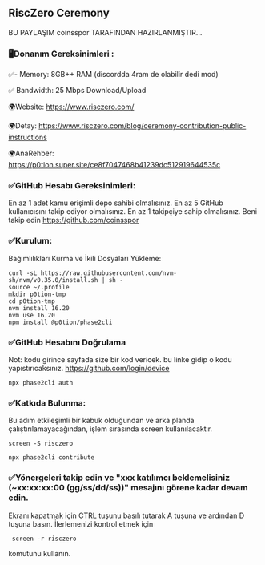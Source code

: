 ## RiscZero Ceremony

BU PAYLAŞIM coinsspor TARAFINDAN HAZIRLANMIŞTIR...

### 🖥Donanım Gereksinimleri :
✅- Memory: 8GB++ RAM (discordda 4ram de olabilir dedi mod)

✅ Bandwidth: 25 Mbps  Download/Upload

🌍Website: https://www.risczero.com/

🌍Detay: https://www.risczero.com/blog/ceremony-contribution-public-instructions

🌍AnaRehber: https://p0tion.super.site/ce8f7047468b41239dc512919644535c

### ✅GitHub Hesabı Gereksinimleri:
En az 1 adet kamu erişimli depo sahibi olmalısınız.
En az 5 GitHub kullanıcısını takip ediyor olmalısınız.
En az 1 takipçiye sahip olmalısınız.
Beni takip edin  https://github.com/coinsspor

### ✅Kurulum:
Bağımlılıkları Kurma ve İkili Dosyaları Yükleme:
```
curl -sL https://raw.githubusercontent.com/nvm-sh/nvm/v0.35.0/install.sh | sh -
source ~/.profile
mkdir p0tion-tmp
cd p0tion-tmp
nvm install 16.20
nvm use 16.20
npm install @p0tion/phase2cli
```
### ✅GitHub Hesabını Doğrulama
Not: kodu girince sayfada size bir kod vericek. bu linke gidip o kodu yapıstırıcaksınız. https://github.com/login/device
```
npx phase2cli auth
```
### ✅Katkıda Bulunma:
Bu adım etkileşimli bir kabuk olduğundan ve arka planda çalıştırılamayacağından, işlem sırasında screen kullanılacaktır.
```
screen -S risczero
```
```
npx phase2cli contribute
```
### ✅Yönergeleri takip edin ve "xxx katılımcı beklemelisiniz (~xx:xx:xx:00 (gg/ss/dd/ss))" mesajını görene kadar devam edin.
Ekranı kapatmak için CTRL tuşunu basılı tutarak A tuşuna ve ardından D tuşuna basın.
İlerlemenizi kontrol etmek için
```
 screen -r risczero 
```
komutunu kullanın.
